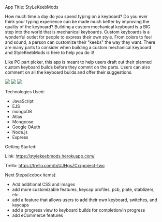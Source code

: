 App Title: StyLeKeebMods

How much time a day do you spend typing on a keyboard? Do you ever think your typing experience can be made much better by improving the quality of the keyboard? Building a custom mechanical keyboard is a BIG step into the world that is mechanical keyboards. Custom keyboards is a wonderful outlet for people to express their own style. From colors to feel and sound, a person can customize their "keebs" the way they want. There are many parts to consider when building a custom mechanical keyboard and StyleKeebMods is here to help you do it! 

Like PC part picker, this app is meant to help users draft out their planned custom keyboard builds before they commit on the parts. Users can also comment on all the keyboard builds and offer their suggestions. 

<img src="https://i.imgur.com/6LsBjJA.jpg">

<img src="https://i.imgur.com/ewsBeWX.jpg">

<img src="https://i.imgur.com/fxCPt4Q.jpg">

Technologies Used: 
- JavaScript
- EJS
- mongoDB
- Atlas
- Mongoose
- Google OAuth
- Node.js
- Express

Getting Started: 

Link: https://stylekeebmods.herokuapp.com/

Trello: https://trello.com/b/UJHgsZCx/project-two

Next Steps(icebox items): 

- Add additional CSS and images
- add more customizable features, keycap profiles, pcb, plate, stablizers, etc. 
- add a feature that allows users to add their own keyboard, switches, and keycaps 
- add a progress view to keyboard builds for completion/in progress
- add eCommerce features
